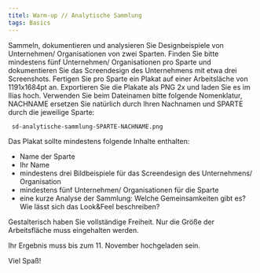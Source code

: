 ```yaml
---
titel: Warm-up // Analytische Sammlung
tags: Basics
---
```


Sammeln, dokumentieren und analysieren Sie Designbeispiele von Unternehmen/ Organisationen von zwei Sparten. Finden Sie bitte mindestens fünf Unternehmen/ Organisationen pro Sparte und dokumentieren Sie das Screendesign des Unternehmens mit etwa drei Screenshots. Fertigen Sie pro Sparte ein Plakat auf einer Arbeitsläche von 1191x1684pt an. Exportieren Sie die Plakate als PNG 2x und laden Sie es im Ilias hoch. Verwenden Sie beim Dateinamen bitte folgende Nomenklatur, NACHNAME ersetzen Sie natürlich durch Ihren Nachnamen und SPARTE durch die jeweilige Sparte:

``` sd-analytische-sammlung-SPARTE-NACHNAME.png```

 Das Plakat sollte mindestens folgende Inhalte enthalten:
- Name der Sparte
- Ihr Name
- mindestens drei Bildbeispiele für das Screendesign des Unternehmens/ Organisation
- mindestens fünf Unternehmen/ Organisationen für die Sparte
- eine kurze Analyse der Sammlung: Welche Gemeinsamkeiten gibt es? Wie lässt sich das Look&Feel beschreiben?

Gestalterisch haben Sie vollständige Freiheit. Nur die Größe der Arbeitsfläche muss eingehalten werden.

Ihr Ergebnis muss bis zum 11. November hochgeladen sein.

Viel Spaß!
